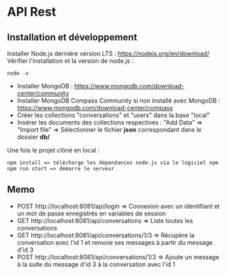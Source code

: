 # API Rest

## Installation et développement
Installer Node.js dernière version LTS : https://nodejs.org/en/download/
Vérifier l'installation et la version de node.js :
```
node -v
```

- Installer MongoDB : https://www.mongodb.com/download-center/community
- Installer MongoDB Compass Community si non installé avec MongoDB : https://www.mongodb.com/download-center/compass
- Créer les collections "conversations" et "users" dans la base "local"
- Insérer les documents des collections respectives : "Add Data" => "Import file" => Sélectionner le fichier **json** correspondant dans le dossier **db/**

Une fois le projet clôné en local :
```
npm install => télécharge les dépendances node.js via le logiciel npm
npm run start => démarre le serveur
```

## Memo 

- POST http://localhost:8081/api/login => Connexion avec un identifiant et un mot de passe enregistrés en variables de session
- GET http://localhost:8081/api/conversations => Liste toutes les conversations
- GET http://localhost:8081/api/conversations/1/3 => Récupère la conversation avec l'id 1 et renvoie ses messages à partir du message d'id 3
- POST http://localhost:8081/api/conversations/1/3 => Ajoute un message à la suite du message d'id 3 à la conversation avec l'id 1 